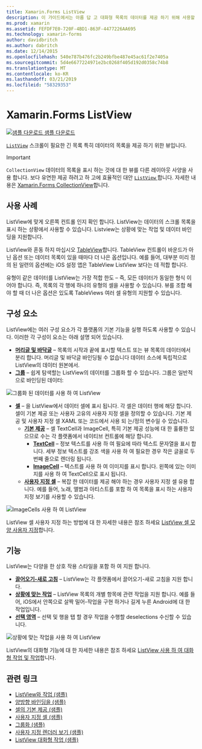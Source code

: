 ```yaml
---
title: Xamarin.Forms ListView
description: 이 가이드에서는 아름 답 고 대화형 목록의 데이터를 제공 하기 위해 사용할 수 있는 Xamarin.Forms ListView를 소개 합니다.
ms.prod: xamarin
ms.assetid: FEFDF7E0-720F-4BD1-863F-4477226AA695
ms.technology: xamarin-forms
author: davidbritch
ms.author: dabritch
ms.date: 12/14/2015
ms.openlocfilehash: 540e787b476fc2b249bfbe487e45ac61f2e7405a
ms.sourcegitcommit: 5d4e6677224971e2bc0268f405d192d0358c74b8
ms.translationtype: MT
ms.contentlocale: ko-KR
ms.lasthandoff: 03/21/2019
ms.locfileid: "58329353"
---
```

# <a name="xamarinforms-listview"></a>Xamarin.Forms ListView

[![샘플 다운로드](~/media/shared/download.png) 샘플 다운로드](https://developer.xamarin.com/samples/WorkingWithListview)

[`ListView`](xref:Xamarin.Forms.ListView) 스크롤이 필요한 긴 목록 특히 데이터의 목록을 제공 하기 위한 뷰입니다.

> [!IMPORTANT]
> `CollectionView` 데이터의 목록을 표시 하는 것에 대 한 뷰를 다른 레이아웃 사양을 사용 합니다. 보다 유연한 제공 하려고 하 고에 효율적인 대안 [ `ListView` ](xref:Xamarin.Forms.ListView)합니다. 자세한 내용은 [Xamarin.Forms CollectionView](~/xamarin-forms/user-interface/collectionview/index.md)합니다.

## <a name="use-cases"></a>사용 사례

ListView에 맞게 오른쪽 컨트롤 인지 확인 합니다. ListView는 데이터의 스크롤 목록을 표시 하는 상황에서 사용할 수 있습니다. Listview는 상황에 맞는 작업 및 데이터 바인딩을 지원합니다.

ListView와 혼동 하지 마십시오 [TableView](~/xamarin-forms/user-interface/tableview.md)합니다. TableView 컨트롤이 바운드가 아닌 옵션 또는 데이터 목록이 있을 때마다 더 나은 옵션입니다. 예를 들어, 대부분 미리 정의 된 일련의 옵션에는 iOS 설정 앱은 TableView ListView 보다는 데 적합 합니다.

유형이 같은 데이터를 ListView는 가장 적합 한도 &ndash; 즉, 모든 데이터가 동일한 형식 이어야 합니다. 즉, 목록의 각 행에 하나의 유형의 셀을 사용할 수 있습니다. 뷰를 조합 해야 할 때 더 나은 옵션은 있도록 TableViews 여러 셀 유형의 지원할 수 있습니다.

## <a name="components"></a>구성 요소
ListView에는 여러 구성 요소가 각 플랫폼의 기본 기능을 실행 하도록 사용할 수 있습니다. 이러한 각 구성이 요소는 아래 설명 되어 있습니다.

- **[머리글 및 바닥글](customizing-list-appearance.md#Headers_and_Footers)**  &ndash; 목록의 시작과 끝에 표시할 텍스트 또는 뷰 목록의 데이터에서 분리 합니다. 머리글 및 바닥글 바인딩될 수 없습니다 데이터 소스에 독립적으로 ListView의 데이터 원본에서.
- **[그룹](customizing-list-appearance.md#Grouping)**  &ndash; 쉽게 탐색할는 ListView의 데이터를 그룹화 할 수 있습니다. 그룹은 일반적으로 바인딩된 데이터:

![](images/grouping-depth.png "그룹화 된 데이터를 사용 하 여 ListView")

- **[셀](customizing-cell-appearance.md)**  &ndash; 을 ListView에서 데이터 셀에 표시 됩니다. 각 셀은 데이터 행에 해당 합니다. 셀이 기본 제공 또는 사용자 고유의 사용자 지정 셀을 정의할 수 있습니다. 기본 제공 및 사용자 지정 셀 XAML 또는 코드에서 사용 되 는/정의 변수일 수 있습니다.
  - **[기본 제공](customizing-cell-appearance.md#Built_in_Cells)**  &ndash; 셀 TextCell과 ImageCell, 특히 기본 제공 성능에 대 한 훌륭한 있으므로 수는 각 플랫폼에서 네이티브 컨트롤에 해당 합니다.
       - **[TextCell](customizing-cell-appearance.md#TextCell)**  &ndash; 정보 텍스트를 사용 하 여 필요에 따라 텍스트 문자열을 표시 합니다. 세부 정보 텍스트를 강조 색을 사용 하 여 필요한 경우 작은 글꼴로 두 번째 줄으로 렌더링 됩니다.
       - **[ImageCell](customizing-cell-appearance.md#ImageCell)**  &ndash; 텍스트를 사용 하 여 이미지를 표시 합니다. 왼쪽에 있는 이미지를 사용 하 여 TextCell으로 표시 됩니다.
  - **[사용자 지정 셀](customizing-cell-appearance.md#customcells)**  &ndash; 복잡 한 데이터를 제공 해야 하는 경우 사용자 지정 셀 유용 합니다. 예를 들어, 노래, 앨범과 아티스트를 포함 하 여 목록을 표시 하는 사용자 지정 보기를 사용할 수 있습니다.

![](images/image-cell-default.png "ImageCells 사용 하 여 ListView")

ListView 셀 사용자 지정 하는 방법에 대 한 자세한 내용은 참조 하세요 [ListView 셀 모양 사용자 지정](customizing-cell-appearance.md)합니다.

## <a name="functionality"></a>기능
ListView는 다양을 한 상호 작용 스타일을 포함 하 여 지원 합니다.

- **[끌어오기-새로 고침](interactivity.md#Pull_to_Refresh)**  &ndash; ListView는 각 플랫폼에서 끌어오기-새로 고침을 지원 합니다.
- **[상황에 맞는 작업](interactivity.md#Context_Actions)**  &ndash; ListView 목록의 개별 항목에 관련 작업을 지원 합니다. 예를 들어, iOS에서 안쪽으로 살짝 밀어-작업을 구현 하거나 길게 누른 Android에 대 한 작업입니다.
- **[선택 영역](interactivity.md#selectiontaps)**  &ndash; 선택 및 행을 탭 할 경우 작업을 수행할 deselections 수신할 수 있습니다.

![](images/context-default.png "상황에 맞는 작업을 사용 하 여 ListView")

ListView의 대화형 기능에 대 한 자세한 내용은 참조 하세요 [ListView 사용 하 여 대화형 작업 및 작업](interactivity.md)합니다.

## <a name="related-links"></a>관련 링크

- [ListView와 작업 (샘플)](https://developer.xamarin.com/samples/WorkingWithListview)
- [양방향 바인딩을 (샘플)](https://developer.xamarin.com/samples/xamarin-forms/UserInterface/ListView/SwitchEntryTwoBinding)
- [셀의 기본 제공 (샘플)](https://developer.xamarin.com/samples/xamarin-forms/UserInterface/ListView/BuiltInCells)
- [사용자 지정 셀 (샘플)](https://developer.xamarin.com/samples/xamarin-forms/UserInterface/ListView/CustomCells)
- [그룹화 (샘플)](https://developer.xamarin.com/samples/xamarin-forms/UserInterface/ListView/Grouping)
- [사용자 지정 렌더러 보기 (샘플)](https://developer.xamarin.com/samples/xamarin-forms/UserInterface/ListView/WorkingWithListviewNative)
- [ListView 대화형 작업 (샘플)](https://developer.xamarin.com/samples/xamarin-forms/UserInterface/ListView/interactivity)
